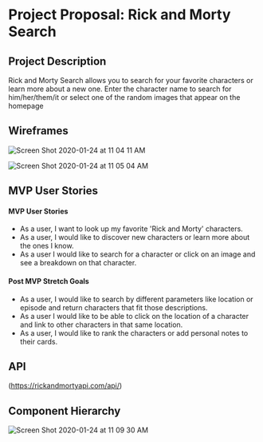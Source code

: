 # Project Proposal: Rick and Morty Search

## Project Description

Rick and Morty Search allows you to search for your favorite characters or learn more about a new one. Enter the character name to search for him/her/them/it or select one of the random images that appear on the homepage

## Wireframes

![Screen Shot 2020-01-24 at 11 04 11 AM](https://user-images.githubusercontent.com/56045956/73088127-43678e80-3e99-11ea-940e-0d5bd27d75cd.png)

![Screen Shot 2020-01-24 at 11 05 04 AM](https://user-images.githubusercontent.com/56045956/73088204-62feb700-3e99-11ea-9c52-7a8f5094941a.png)

## MVP User Stories

#### MVP User Stories

- As a user, I want to look up my favorite 'Rick and Morty' characters.
- As a user, I would like to discover new characters or learn more about the ones I know.
- As a user I would like to search for a character or click on an image and see a breakdown on that character.

#### Post MVP Stretch Goals

- As a user, I would like to search by different parameters like location or episode and return characters that fit those descriptions.
- As a user I would like to be able to click on the location of a character and link to other characters in that same location.
- As a user, I would like to rank the characters or add personal notes to their cards.

## API

(https://rickandmortyapi.com/api/)

## Component Hierarchy

![Screen Shot 2020-01-24 at 11 09 30 AM](https://user-images.githubusercontent.com/56045956/73088501-0223ae80-3e9a-11ea-9dcb-79eeb073ed31.png)
